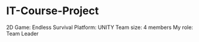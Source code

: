 # IT-Course-Project
2D Game: Endless Survival
Platform: UNITY
Team size: 4 members
My role: Team Leader
